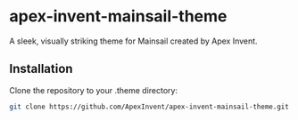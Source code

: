 # apex-invent-mainsail-theme
A sleek, visually striking theme for Mainsail created by Apex Invent.

## Installation
Clone the repository to your .theme directory:
```bash
git clone https://github.com/ApexInvent/apex-invent-mainsail-theme.git ~/printer_data/config/.theme


